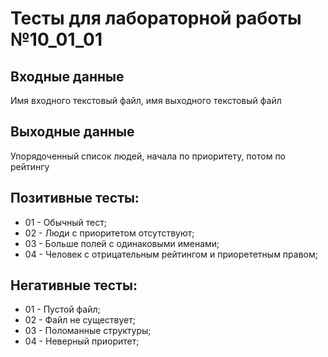 # Тесты для лабораторной работы №10_01_01
## Входные данные
Имя входного текстовый файл, имя выходного текстовый файл 
## Выходные данные
Упорядоченный список людей, начала по приоритету, потом по рейтингу
## Позитивные тесты:
- 01 - Обычный тест;
- 02 - Люди с приоритетом отсутствуют;
- 03 - Больше полей с одинаковыми именами;
- 04 - Человек с отрицательным рейтингом и приорететным правом;
## Негативные тесты:
- 01 - Пустой файл;
- 02 - Файл не существует;
- 03 - Поломанные структуры;
- 04 - Неверный приоритет;